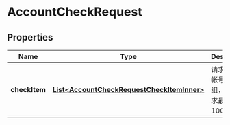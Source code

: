 

# AccountCheckRequest


## Properties

| Name | Type | Description | Notes |
|------------ | ------------- | ------------- | -------------|
|**checkItem** | [**List&lt;AccountCheckRequestCheckItemInner&gt;**](AccountCheckRequestCheckItemInner.md) | 请求检查的帐号对象数组，单次请求最多支持100个帐号 |  |




